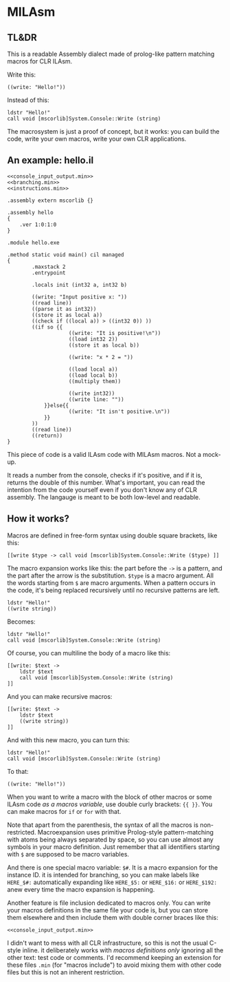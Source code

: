 MILAsm
======

## TL&DR

This is a readable Assembly dialect made of prolog-like pattern matching macros for CLR ILAsm.

Write this:

    ((write: "Hello!"))

Instead of this:

    ldstr "Hello!"
    call void [mscorlib]System.Console::Write (string)

The macrosystem is just a proof of concept, but it works: you can build the code, write your own macros, write your own CLR applications.

## An example: hello.il

    <<console_input_output.min>>
    <<branching.min>>
    <<instructions.min>>
    
    .assembly extern mscorlib {}
    
    .assembly hello
    {
        .ver 1:0:1:0
    }
    
    .module hello.exe
    
    .method static void main() cil managed
    {
            .maxstack 2
            .entrypoint
        
            .locals init (int32 a, int32 b)

            ((write: "Input positive x: "))
            ((read line))
            ((parse it as int32))
            ((store it as local a))
            ((check if ((local a)) > ((int32 0)) ))
            ((if so {{
                        ((write: "It is positive!\n")) 
                        ((load int32 2))
                        ((store it as local b))
                         
                        ((write: "x * 2 = "))
    
                        ((load local a))
                        ((load local b))
                        ((multiply them))

                        ((write int32))      
                        ((write line: ""))      
                }}else{{
                        ((write: "It isn't positive.\n"))
                }} 
            ))
            ((read line))           
            ((return))
    }

This piece of code is a valid ILAsm code with MILAsm macros. Not a mock-up. 

It reads a number from the console, checks if it's positive, and if it is, returns the double of this number. What's important, you can read the intention from the code yourself even if you don't know any of CLR assembly. The langauge is meant to be both low-level and readable.

## How it works?

Macros are defined in free-form syntax using double square brackets, like this:

    [[write $type -> call void [mscorlib]System.Console::Write ($type) ]]

The macro expansion works like this: the part before the `->` is a pattern, and the part after the arrow is the substitution. `$type` is a macro argument. All the words starting from `$` are macro arguments. When a pattern occurs in the code, it's being replaced recursively until no recursive patterns are left.

    ldstr "Hello!"
    ((write string))
    
Becomes:

    ldstr "Hello!"
    call void [mscorlib]System.Console::Write (string)
    
Of course, you can multiline the body of a macro like this:

    [[write: $text -> 
	    ldstr $text 
	    call void [mscorlib]System.Console::Write (string) 
    ]]

And you can make recursive macros:

    [[write: $text -> 
        ldstr $text 
        ((write string))
    ]]

And with this new macro, you can turn this:

    ldstr "Hello!"
    call void [mscorlib]System.Console::Write (string)
    
To that:    

    ((write: "Hello!"))
    
When you want to write a macro with the block of other macros or some ILAsm code _as a macros variable_, use double curly brackets: `{{ }}`. You can make macros for `if` or `for` with that.

Note that apart from the parenthesis, the syntax of all the macros is non-restricted. Macroexpansion uses primitive Prolog-style pattern-matching with atoms being always separated by space, so you can use almost any symbols in your macro definition. Just remember that all identifiers starting with `$` are supposed to be macro variables.  

And there is one special macro variable: `$#`. It is a macro expansion for the instance ID. it is intended for branching, so you can make labels like `HERE_$#:` automatically expanding like `HERE_$5:` or `HERE_$16:` or `HERE_$192:` anew every time the macro expansion is happening.

Another feature is file inclusion dedicated to macros only. You can write your macros definitions in the same file your code is, but you can store them elsewhere and then include them with double corner braces like this:

    <<console_input_output.min>>
 
I didn't want to mess with all CLR infrastructure, so this is not the usual C-style inline. it deliberately works with *macros definitions only* ignoring all the other text: test code or comments. I'd recommend keeping an extension for these files `.min` (for "macros include") to avoid mixing them with other code files but this is not an inherent restriction.

